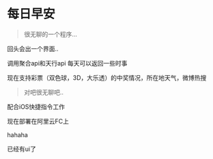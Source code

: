 # 每日早安

> 很无聊的一个程序...

回头会出一个界面..

调用聚合api和天行api 每天可以返回一些时事

现在支持彩票（双色球，3D，大乐透）的中奖情况，所在地天气，微博热搜

> 对吧很无聊吧.. 

配合iOS快捷指令工作

现在部署在阿里云FC上

hahaha

已经有ui了